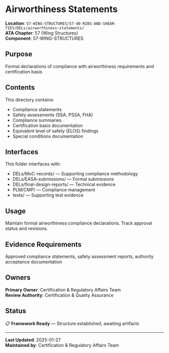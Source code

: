 # Airworthiness Statements

**Location**: `57-WING-STRUCTURES/57-40-RIBS-AND-SHEAR-TIES/DELs/airworthiness-statements/`  
**ATA Chapter**: 57 (Wing Structures)  
**Component**: 57-WING-STRUCTURES

## Purpose

Formal declarations of compliance with airworthiness requirements and certification basis

## Contents

This directory contains:

- Compliance statements
- Safety assessments (SSA, PSSA, FHA)
- Compliance summaries
- Certification basis documentation
- Equivalent level of safety (ELOS) findings
- Special conditions documentation

## Interfaces

This folder interfaces with:

- DELs/MoC-records/ — Supporting compliance methodology
- DELs/EASA-submissions/ — Formal submissions
- DELs/final-design-reports/ — Technical evidence
- PLM/CMP/ — Compliance management
- tests/ — Supporting test evidence

## Usage

Maintain formal airworthiness compliance declarations. Track approval status and revisions.

## Evidence Requirements

Approved compliance statements, safety assessment reports, authority acceptance documentation

## Owners

**Primary Owner**: Certification & Regulatory Affairs Team  
**Review Authority**: Certification & Quality Assurance

## Status

📋 **Framework Ready** — Structure established, awaiting artifacts

---

**Last Updated**: 2025-01-27  
**Maintained by**: Certification & Regulatory Affairs Team
